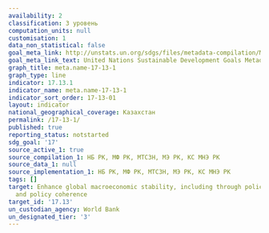 ```yaml
---
availability: 2
classification: 3 уровень
computation_units: null
customisation: 1
data_non_statistical: false
goal_meta_link: http://unstats.un.org/sdgs/files/metadata-compilation/Metadata-Goal-17.pdf
goal_meta_link_text: United Nations Sustainable Development Goals Metadata (pdf 468kB)
graph_title: meta.name-17-13-1
graph_type: line
indicator: 17.13.1
indicator_name: meta.name-17-13-1
indicator_sort_order: 17-13-01
layout: indicator
national_geographical_coverage: Казахстан
permalink: /17-13-1/
published: true
reporting_status: notstarted
sdg_goal: '17'
source_active_1: true
source_compilation_1: НБ РК, МФ РК, МТСЗН, МЭ РК, КС МНЭ РК
source_data_1: null
source_implementation_1: НБ РК, МФ РК, МТСЗН, МЭ РК, КС МНЭ РК
tags: []
target: Enhance global macroeconomic stability, including through policy coordination
  and policy coherence
target_id: '17.13'
un_custodian_agency: World Bank
un_designated_tier: '3'
---
```

